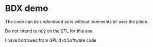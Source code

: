 # BDX demo
The code can be understood as is without comments all over the place.

Do not intend to rely on the STL for this one.

I have borrowed from GPL'd id Software code.
